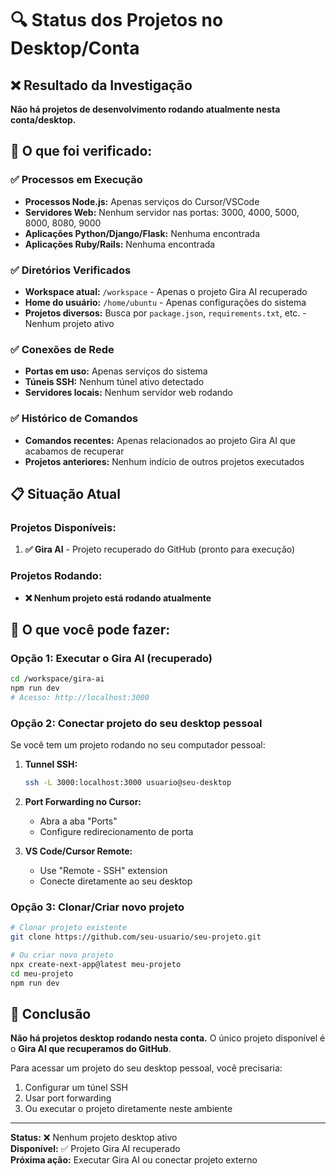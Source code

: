 # 🔍 Status dos Projetos no Desktop/Conta

## ❌ **Resultado da Investigação**

**Não há projetos de desenvolvimento rodando atualmente nesta conta/desktop.**

## 🔎 **O que foi verificado:**

### ✅ **Processos em Execução**
- **Processos Node.js:** Apenas serviços do Cursor/VSCode
- **Servidores Web:** Nenhum servidor nas portas: 3000, 4000, 5000, 8000, 8080, 9000
- **Aplicações Python/Django/Flask:** Nenhuma encontrada
- **Aplicações Ruby/Rails:** Nenhuma encontrada

### ✅ **Diretórios Verificados**
- **Workspace atual:** `/workspace` - Apenas o projeto Gira AI recuperado
- **Home do usuário:** `/home/ubuntu` - Apenas configurações do sistema
- **Projetos diversos:** Busca por `package.json`, `requirements.txt`, etc. - Nenhum projeto ativo

### ✅ **Conexões de Rede**
- **Portas em uso:** Apenas serviços do sistema
- **Túneis SSH:** Nenhum túnel ativo detectado
- **Servidores locais:** Nenhum servidor web rodando

### ✅ **Histórico de Comandos**
- **Comandos recentes:** Apenas relacionados ao projeto Gira AI que acabamos de recuperar
- **Projetos anteriores:** Nenhum indício de outros projetos executados

## 📋 **Situação Atual**

### **Projetos Disponíveis:**
1. **✅ Gira AI** - Projeto recuperado do GitHub (pronto para execução)

### **Projetos Rodando:**
- **❌ Nenhum projeto está rodando atualmente**

## 🚀 **O que você pode fazer:**

### **Opção 1: Executar o Gira AI (recuperado)**
```bash
cd /workspace/gira-ai
npm run dev
# Acesso: http://localhost:3000
```

### **Opção 2: Conectar projeto do seu desktop pessoal**
Se você tem um projeto rodando no seu computador pessoal:

1. **Tunnel SSH:**
   ```bash
   ssh -L 3000:localhost:3000 usuario@seu-desktop
   ```

2. **Port Forwarding no Cursor:**
   - Abra a aba "Ports"
   - Configure redirecionamento de porta

3. **VS Code/Cursor Remote:**
   - Use "Remote - SSH" extension
   - Conecte diretamente ao seu desktop

### **Opção 3: Clonar/Criar novo projeto**
```bash
# Clonar projeto existente
git clone https://github.com/seu-usuario/seu-projeto.git

# Ou criar novo projeto
npx create-next-app@latest meu-projeto
cd meu-projeto
npm run dev
```

## 🎯 **Conclusão**

**Não há projetos desktop rodando nesta conta.** O único projeto disponível é o **Gira AI que recuperamos do GitHub**.

Para acessar um projeto do seu desktop pessoal, você precisaria:
1. Configurar um túnel SSH
2. Usar port forwarding
3. Ou executar o projeto diretamente neste ambiente

---
**Status:** ❌ Nenhum projeto desktop ativo  
**Disponível:** ✅ Projeto Gira AI recuperado  
**Próxima ação:** Executar Gira AI ou conectar projeto externo